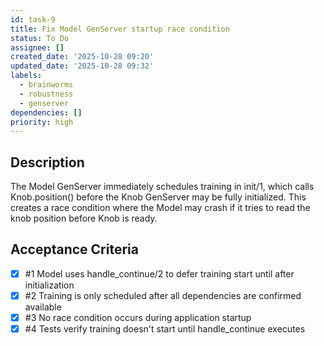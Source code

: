 ```yaml
---
id: task-9
title: Fix Model GenServer startup race condition
status: To Do
assignee: []
created_date: '2025-10-28 09:20'
updated_date: '2025-10-28 09:32'
labels:
  - brainworms
  - robustness
  - genserver
dependencies: []
priority: high
---
```


## Description

<!-- SECTION:DESCRIPTION:BEGIN -->
The Model GenServer immediately schedules training in init/1, which calls Knob.position() before the Knob GenServer may be fully initialized. This creates a race condition where the Model may crash if it tries to read the knob position before Knob is ready.
<!-- SECTION:DESCRIPTION:END -->

## Acceptance Criteria
<!-- AC:BEGIN -->
- [x] #1 Model uses handle_continue/2 to defer training start until after initialization
- [x] #2 Training is only scheduled after all dependencies are confirmed available
- [x] #3 No race condition occurs during application startup
- [x] #4 Tests verify training doesn't start until handle_continue executes
<!-- AC:END -->

